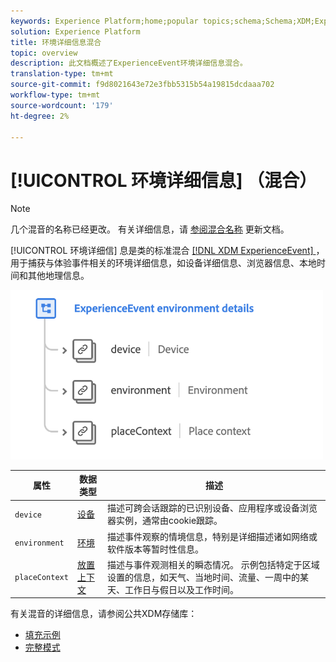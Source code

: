 ```yaml
---
keywords: Experience Platform;home;popular topics;schema;Schema;XDM;ExperienceEvent;fields;schemas;Schemas;Schema design;mixin;mixin;environment;environment details;
solution: Experience Platform
title: 环境详细信息混合
topic: overview
description: 此文档概述了ExperienceEvent环境详细信息混合。
translation-type: tm+mt
source-git-commit: f9d8021643e72e3fbb5315b54a19815dcdaaa702
workflow-type: tm+mt
source-wordcount: '179'
ht-degree: 2%

---
```



# [!UICONTROL 环境详细信息] （混合）

>[!NOTE]
>
>几个混音的名称已经更改。 有关详细信息，请 [参阅混合名称](../name-updates.md) 更新文档。

[!UICONTROL 环境详细信] 息是类的标准混合 [[!DNL XDM ExperienceEvent] ](../../classes/individual-profile.md) ，用于捕获与体验事件相关的环境详细信息，如设备详细信息、浏览器信息、本地时间和其他地理信息。

<img src="../../images/mixins/environment-details.png" width="500" /><br />

| 属性 | 数据类型 | 描述 |
| --- | --- | --- |
| `device` | [设备](../../data-types/device.md) | 描述可跨会话跟踪的已识别设备、应用程序或设备浏览器实例，通常由cookie跟踪。 |
| `environment` | [环境](../../data-types/environment.md) | 描述事件观察的情境信息，特别是详细描述诸如网络或软件版本等暂时性信息。 |
| `placeContext` | [放置上下文](../../data-types/place-context.md) | 描述与事件观测相关的瞬态情况。 示例包括特定于区域设置的信息，如天气、当地时间、流量、一周中的某天、工作日与假日以及工作时间。 |

有关混音的详细信息，请参阅公共XDM存储库：

* [填充示例](https://github.com/adobe/xdm/blob/master/components/mixins/experience-event/experienceevent-environment-details.example.1.json)
* [完整模式](https://github.com/adobe/xdm/blob/master/components/mixins/experience-event/experienceevent-environment-details.schema.json)
